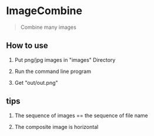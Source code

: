 # ImageCombine

> Combine many images

## How to use

1. Put png/jpg images in "images" Directory

2. Run the command line program

3. Get "out/out.png"

## tips

1. The sequence of images == the sequence of file name

2. The composite image is horizontal
